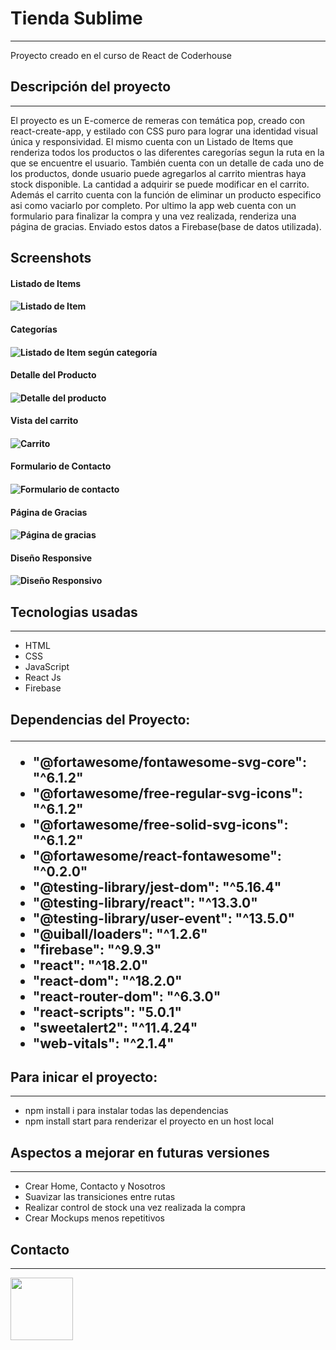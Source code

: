 <h1>Tienda Sublime</h1>
<hr>
<p>Proyecto creado en el curso de React de Coderhouse</p>
<h2>Descripción del proyecto</h2>
<hr>
<p>El proyecto es un E-comerce de remeras con temática pop, creado con react-create-app, y estilado con CSS puro para lograr una identidad visual única y responsividad.
El mismo cuenta con un Listado de Items que renderiza todos los productos o las diferentes caregorías segun la ruta en la que se encuentre el usuario. También cuenta con un detalle de cada uno de los productos, donde usuario puede agregarlos al carrito mientras haya stock disponible. 
La cantidad a adquirir se puede modificar en el carrito. Además el carrito cuenta con la función de eliminar un producto especifico asi como vaciarlo por completo. Por ultimo la app web cuenta con un formulario para finalizar la compra y una vez realizada, renderiza una página de gracias. Enviado estos datos a Firebase(base de datos utilizada).</p>
<h2>Screenshots</h2>
<h4>Listado de Items<h4>
<img src="https://res.cloudinary.com/dveku4pvl/image/upload/v1662322778/home_ta3iti.jpg" alt="Listado de Item">
<h4>Categorías<h4>
<img src="https://res.cloudinary.com/dveku4pvl/image/upload/v1662322778/categoria_gcbj8m.jpg" alt="Listado de Item según categoría">
<h4>Detalle del Producto<h4>
<img src="https://res.cloudinary.com/dveku4pvl/image/upload/v1662322778/detalle_b42qri.jpg" alt="Detalle del producto">
<h4>Vista del carrito<h4>
<img src="https://res.cloudinary.com/dveku4pvl/image/upload/v1662322778/carrito_hxjaa7.jpg" alt="Carrito">
<h4>Formulario de Contacto<h4>
<img src="https://res.cloudinary.com/dveku4pvl/image/upload/v1662322778/checkout_wtsnux.jpg" alt="Formulario de contacto">
<h4>Página de Gracias<h4>
<img src="https://res.cloudinary.com/dveku4pvl/image/upload/v1662322778/pagina-gracias_ieuqq8.jpg" alt="Página de gracias">
<h4>Diseño Responsive<h4>
<img src="https://res.cloudinary.com/dveku4pvl/image/upload/v1662322778/responsive_pn8xzp.jpg" alt="Diseño Responsivo">
<h2>Tecnologias usadas</h2>
<hr>
<ul>
<li>HTML</li>
<li>CSS</li>
<li>JavaScript</li>
<li>React Js</li>
<li>Firebase</li>
</ul>
<h2>Dependencias del Proyecto:
<hr>
<ul>
<li>"@fortawesome/fontawesome-svg-core": "^6.1.2" </li>
<li>"@fortawesome/free-regular-svg-icons": "^6.1.2"</lo>
<li>"@fortawesome/free-solid-svg-icons": "^6.1.2"</li>
<li>"@fortawesome/react-fontawesome": "^0.2.0"</li>
<li>"@testing-library/jest-dom": "^5.16.4"</li>
<li>"@testing-library/react": "^13.3.0"</li>
<li>"@testing-library/user-event": "^13.5.0"</li>
<li>"@uiball/loaders": "^1.2.6"</li>
<li>"firebase": "^9.9.3"</li>
<li>"react": "^18.2.0"</li>
<li>"react-dom": "^18.2.0"</li>
<li> "react-router-dom": "^6.3.0"</li>
<li>"react-scripts": "5.0.1"</li>
<li>"sweetalert2": "^11.4.24"</li>
<li> "web-vitals": "^2.1.4"</li>
</ul>
<h2>Para inicar el proyecto:</h2>
<hr>
<ul>
<li>npm install i para instalar todas las dependencias</li>
<li>npm install start para renderizar el proyecto en un host local</li>
</ul>
<h2> Aspectos a mejorar en futuras versiones</h2>
<hr>
<ul>
<li>Crear Home, Contacto y Nosotros</li>
<li>Suavizar las transiciones entre rutas</li>
<li>Realizar control de stock una vez realizada la compra</li>
<li>Crear Mockups menos repetitivos</li>
</ul>
<h2>Contacto</h2>
<hr>
<a href="https://www.linkedin.com/in/german-varas-186087236/"><img target="_blank" src="https://cdn.jsdelivr.net/gh/devicons/devicon/icons/linkedin/linkedin-original.svg" style="width: 100px">